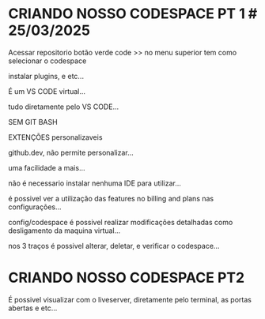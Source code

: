 # CRIANDO NOSSO CODESPACE PT 1 # 25/03/2025

Acessar repositorio
botão verde code >> no menu superior tem como selecionar o codespace

instalar plugins, e etc...

É um VS CODE virtual...

tudo diretamente pelo VS CODE...

SEM GIT BASH

EXTENÇÕES personalizaveis

github.dev, não permite personalizar...

uma facilidade a mais...

não é necessario instalar nenhuma IDE para utilizar...

é possivel ver a utilização das features no billing and plans nas configurações...

config/codespace
é possivel realizar modificações detalhadas  como desligamento da maquina virtual...

nos 3 traços é possivel alterar, deletar, e verificar o codespace...

# CRIANDO NOSSO CODESPACE PT2 

É possivel visualizar com o liveserver, diretamente pelo terminal, as portas abertas e etc...

